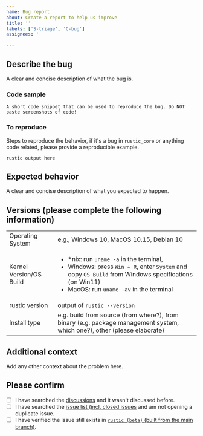 ```yaml
---
name: Bug report
about: Create a report to help us improve
title: ''
labels: ['S-triage', 'C-bug']
assignees: ''

---
```


## Describe the bug

A clear and concise description of what the bug is.

### Code sample

```text
A short code snippet that can be used to reproduce the bug. Do NOT paste screenshots of code!
```

### To reproduce

Steps to reproduce the behavior, if it's a bug in `rustic_core` or anything code
related, please provide a reproducible example.

```text
rustic output here
```

## Expected behavior

A clear and concise description of what you expected to happen.

## Versions (please complete the following information)

|                         |                                                                                                                                                                                                                |
| ----------------------- | -------------------------------------------------------------------------------------------------------------------------------------------------------------------------------------------------------------- |
| Operating System        | e.g., Windows 10, MacOS 10.15, Debian 10                                                                                                                                                                       |
| Kernel Version/OS Build | <ul><li>*nix: run `uname -a` in the terminal,</li><li>Windows: press `Win + R`, enter `System` and copy `OS Build` from Windows specifications (on Win11)</li><li>MacOS: run `uname -av` in the terminal </li> |
| rustic version          | output of `rustic --version`                                                                                                                                                                                   |
| Install type            | e.g. build from source (from where?), from binary (e.g. package management system, which one?), other (please elaborate)                                                                                       |

## Additional context

Add any other context about the problem here.

## Please confirm

- [ ] I have searched the
      [discussions](https://github.com/rustic-rs/rustic/discussions) and it
      wasn't discussed before.
- [ ] I have searched the
      [issue list (incl. closed issues](https://github.com/rustic-rs/rustic/issues?q=is%3Aissue)
      and am not opening a duplicate issue.
- [ ] I have verified the issue still exists in
      [`rustic (beta)` (built from the main branch)](https://github.com/rustic-rs/rustic-beta).
